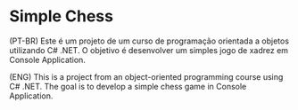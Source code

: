 # Simple Chess

(PT-BR) Este é um projeto de um curso de programação orientada a objetos utilizando C# .NET. O objetivo é desenvolver um simples jogo de xadrez em Console Application. 

(ENG) This is a project from an object-oriented programming course using C# .NET. The goal is to develop a simple chess game in Console Application. 

